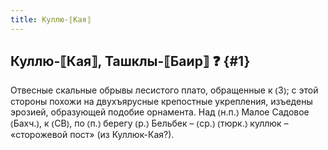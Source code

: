 ```yaml
---
title: Куллю-⟦Кая⟧
---
```

## Куллю-⟦Кая⟧, Ташклы-⟦Баир⟧ ❓ {#1}

Отвесные скальные обрывы лесистого плато, обращенные к ⦅З⦆; с этой стороны похожи на двухъярусные крепостные укрепления, изъедены эрозией, образующей подобие орнамента. Над ⦅н.п.⦆ Малое Садовое ⦅Бахч.⦆, к ⦅СВ⦆, по ⦅п.⦆ берегу ⦅р.⦆ Бельбек – ⦅ср.⦆ ⦅тюрк.⦆ куллюк – «сторожевой пост» (из Куллюк-Кая?).
